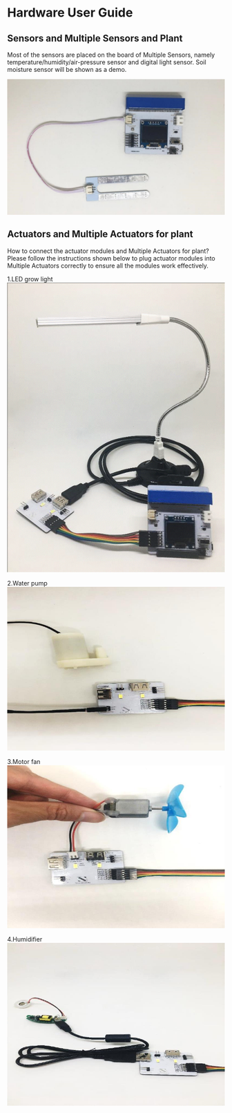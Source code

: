 # Hardware User Guide

## Sensors and Multiple Sensors and Plant
Most of the sensors are placed on the board of Multiple Sensors, namely temperature/humidity/air-pressure sensor and digital light sensor. Soil moisture sensor will be shown as a demo.

![small_pic](images/05soilsensors.png)

## Actuators and Multiple Actuators for plant
How to connect the actuator modules and Multiple Actuators for plant?
Please follow the instructions shown below to plug actuator modules into Multiple Actuators correctly to ensure all the modules work effectively.

1.LED grow light
![small_pic](images/05LEDgrowlight.png)

2.Water pump
![small_pic](images/05Waterpump.jpg)

3.Motor fan
![small_pic](images/05Motorfan.jpg)

4.Humidifier
![small_pic](images/05Humidifier.jpg)